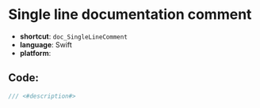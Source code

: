 # Single line documentation comment
- **shortcut**: `doc_SingleLineComment`
- **language**: Swift
- **platform**: 


## Code:
```swift
/// <#description#>
```